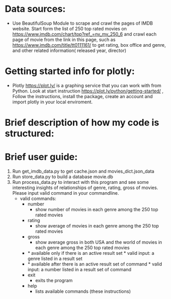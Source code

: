 
# Data sources:
  * Use BeautifulSoup Module to scrape and crawl the pages of IMDB website. Start form the list of 250 top rated movies on https://www.imdb.com/chart/top?ref_=nv_mv_250_6 and crawl each page of movie from the link in this page, such as https://www.imdb.com/title/tt0111161/ to get rating, box office and genre, and other related information( released year, director)

# Getting started info for plotly:
  * Plotly https://plot.ly/ is a graphing service that you can work with from Python.
  Look at start instruction https://plot.ly/python/getting-started/ , Follow the instructions, install the package, create an account and import plotly in your local enviroment.

# Brief description of how my code is structured:


# Brief user guide:
  1. Run get_imdb_data.py to get cache.json and movies_dict.json_data
  2. Run store_data.py to build a database movie.db
  3. Run process_data.py to interact with this program and see some interesting insights of relationships of genre, rating, gross of movies. Please input valid command in your commandline.
      * valid commands:
         * number
             * show number of movies in each genre among the 250 top rated movies
         * rating
             * show average of movies in each genre among the 250 top rated movies
         * gross
             * show average gross in both USA and the world of movies in each genre among the 250 top rated movies
         * <a genre name>
             * available only if there is an active result set
             * valid input: a genre listed in a result set
         * <a movie name>
             * available after there is an active result set of <genre name> command
             * valid input: a number listed in a result set of <genre name> command
         * exit
             * exits the program
         * help
             * lists available commands (these instructions)
